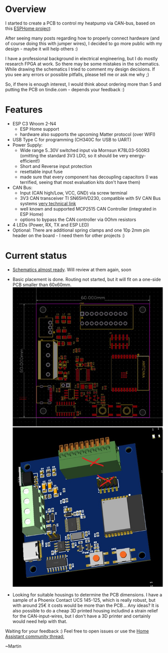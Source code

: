 # Overview
I started to create a PCB to control my heatpump via CAN-bus, based on this [ESPHome project](https://github.com/roberreiter/StiebelEltron-heatpump-over-esphome-can-bus):

After seeing many posts regarding how to properly connect hardware (and of course doing this with jumper wires), I decided to go more public with my design - maybe it will help others :)

I have a professional background in electrical engineering, but I do mostly research FPGA at work. So there may be some mistakes in the schematics. While drawing the schematics I tried to comment my design decisions. If you see any errors or possible pitfalls, please tell me or ask me why ;)

So, if there is enough interest, I would think about ordering more than 5 and putting the PCB on tindie.com - depends your feedback :)


# Features
- ESP C3 Wroom 2-N4 
  - ESP Home support
  - hardware also supports the upcoming Matter protocol (over WIFI)
- USB Type C for programming (CH340C for USB to UART)
- Power Supply:
  - Wide range 5..30V switched input via Mornsun K78L03-500R3 (omitting the standard 3V3 LDO, so it should be very energy-efficient!)
  - Short and Reverse input protection
  - resettable input fuse
  - made sure that every component has decoupling capacitors (I was terrified, seeing that most evaluation kits don't have them)
- CAN Bus: 
  - Input (CAN high/Low, VCC, GND) via screw terminal 
  - 3V3 CAN transceiver TI SN65HVD230, compatible with 5V CAN Bus systems [very technical link](https://www.analog.com/en/technical-articles/can-bus-transceivers-operate-from-33v-or-5v-and-withstand-60v-faults.html) 
  - well known and supported MCP2515 CAN Controller (integrated in ESP Home)
  - options to bypass the CAN controller via 0Ohm resistors 
- 4 LEDs (Power, RX, TX and ESP LED)
- Optional: There are additional spring clamps and one 10p 2mm pin header on the board - I need them for other projects :)



# Current status
- [Schematics almost ready](2023-03-17_Schematic_ESP32-CAN_draft.pdf). Will review at them again, soon 
- Basic placement is done. Routing not started, but it will fit on a one-side PCB smaller than 60x60mm. 
![2D Layout](images/2D_layout.jpg)
![3D Layout](images/3D_layout.jpg)


- Looking for suitable housings to determine the PCB dimensions. I have a sample of a Phoenix Contact UCS 145-125, which is really robust, but with around 25€ it costs would be more than the PCB...  Any ideas? It is also possible to do a cheap 3D printed housing includind a strain relief for the CAN-input-wires, but I don't have a 3D printer and certainly would need help with that. 


Waiting for your feedback :)
Feel free to open issues or use the [Home Assistant community thread:](https://community.home-assistant.io/t/pcb-design-esp32-to-can-supporting-esphome-matter/549125)

~Martin 